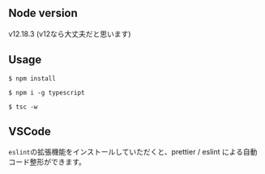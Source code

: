 ## Node version
v12.18.3
(v12なら大丈夫だと思います)

## Usage
`$ npm install`

`$ npm i -g typescript`

`$ tsc -w`

## VSCode
`eslint`の拡張機能をインストールしていただくと、prettier / eslint による自動コード整形ができます。
